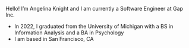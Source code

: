 Hello! I’m Angelina Knight and I am currently a Software Engineer at Gap Inc.
- In 2022, I graduated from the University of Michigan with a BS in Information Analysis and a BA in Psychology
- I am based in San Francisco, CA


<!---
angknight/angknight is a ✨ special ✨ repository because its `README.md` (this file) appears on your GitHub profile.
You can click the Preview link to take a look at your changes.
--->
